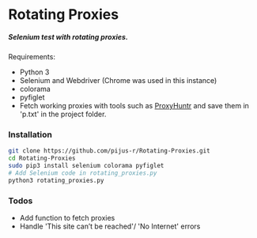 # Rotating Proxies

##### Selenium test with rotating proxies. 

Requirements:
  - Python 3 
  - Selenium and Webdriver (Chrome was used in this instance)
  - colorama
  - pyfiglet
  - Fetch working proxies with tools such as [ProxyHuntr](https://github.com/J0113/ProxyHuntr) and save them in 'p.txt' in the project folder.  
  
### Installation

 ```sh
 git clone https://github.com/pijus-r/Rotating-Proxies.git
 cd Rotating-Proxies
 sudo pip3 install selenium colorama pyfiglet
 # Add Selenium code in rotating_proxies.py
 python3 rotating_proxies.py 
```

### Todos

 - Add function to fetch proxies
 - Handle 'This site can’t be reached'/ 'No Internet' errors
 
